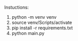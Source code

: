 Instuctions:

1. python -m venv venv
2. source venv/Scripts/activate
3. pip install -r requirements.txt
4. python main.py

